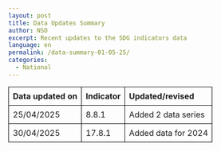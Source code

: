 ```yaml
---
layout: post
title: Data Updates Summary
author: NSO
excerpt: Recent updates to the SDG indicators data
language: en
permalink: /data-summary-01-05-25/
categories:
  - National
---
```

<table style="border-collapse: collapse; width: 100%;">
  <thead>
    <tr>
      <th style="border: 1px solid #000; padding: 8px; text-align: left;">Data updated on</th>
      <th style="border: 1px solid #000; padding: 8px; text-align: left;">Indicator</th>
      <th style="border: 1px solid #000; padding: 8px; text-align: left;">Updated/revised</th>
    </tr>
  </thead>
  <tbody>
    <tr>
      <td style="border: 1px solid #000; padding: 8px;">25/04/2025</td>
      <td style="border: 1px solid #000; padding: 8px;">8.8.1</td>
      <td style="border: 1px solid #000; padding: 8px;">Added 2 data series</td>
    </tr>
    <tr>
      <td style="border: 1px solid #000; padding: 8px;">30/04/2025</td>
      <td style="border: 1px solid #000; padding: 8px;">17.8.1</td>
      <td style="border: 1px solid #000; padding: 8px;">Added data for 2024</td>
    </tr>
  </tbody>
</table>
